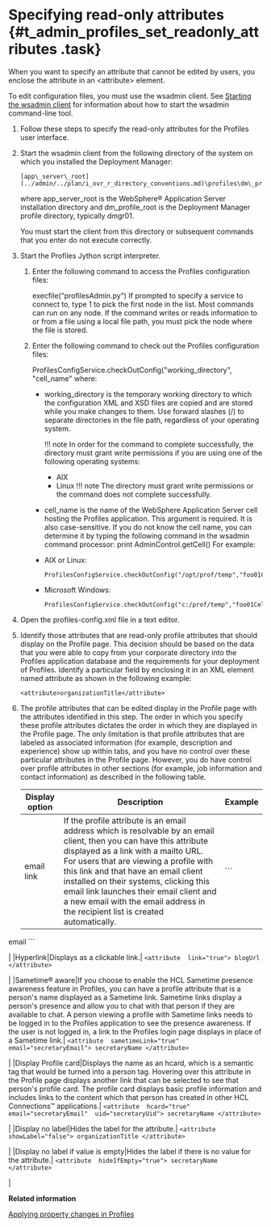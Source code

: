 # Specifying read-only attributes {#t_admin_profiles_set_readonly_attributes .task}

When you want to specify an attribute that cannot be edited by users, you enclose the attribute in an <attribute\> element.

To edit configuration files, you must use the wsadmin client. See [Starting the wsadmin client](../admin/t_admin_wsadmin_starting.md) for information about how to start the wsadmin command-line tool.

1.  Follow these steps to specify the read-only attributes for the Profiles user interface.
2.  Start the wsadmin client from the following directory of the system on which you installed the Deployment Manager:

    ```
    [app\_server\_root](../admin/../plan/i_ovr_r_directory_conventions.md)\profiles\dm\_profile\_root\bin
    ```

    where app\_server\_root is the WebSphere® Application Server installation directory and dm\_profile\_root is the Deployment Manager profile directory, typically dmgr01.

    You must start the client from this directory or subsequent commands that you enter do not execute correctly.

3.  Start the Profiles Jython script interpreter.

    1.  Enter the following command to access the Profiles configuration files:

        execfile\("profilesAdmin.py"\) If prompted to specify a service to connect to, type 1 to pick the first node in the list. Most commands can run on any node. If the command writes or reads information to or from a file using a local file path, you must pick the node where the file is stored.

    2.  Enter the following command to check out the Profiles configuration files:

        ProfilesConfigService.checkOutConfig\("working\_directory", "cell\_name" where:

        -   working\_directory is the temporary working directory to which the configuration XML and XSD files are copied and are stored while you make changes to them. Use forward slashes \(/\) to separate directories in the file path, regardless of your operating system.

            !!! note
    In order for the command to complete successfully, the directory must grant write permissions if you are using one of the following operating systems:

            -   AIX
            -   Linux
            !!! note
    The directory must grant write permissions or the command does not complete successfully.

        -   cell\_name is the name of the WebSphere Application Server cell hosting the Profiles application. This argument is required. It is also case-sensitive. If you do not know the cell name, you can determine it by typing the following command in the wsadmin command processor: print AdminControl.getCell\(\)
        For example:

        -   AIX or Linux:

            ```
            ProfilesConfigService.checkOutConfig("/opt/prof/temp","foo01Cell01")
            ```

        -   Microsoft Windows:

            ```
            ProfilesConfigService.checkOutConfig("c:/prof/temp","foo01Cell01")
            ```

4.  Open the profiles-config.xml file in a text editor.

5.  Identify those attributes that are read-only profile attributes that should display on the Profile page. This decision should be based on the data that you were able to copy from your corporate directory into the Profiles application database and the requirements for your deployment of Profiles. Identify a particular field by enclosing it in an XML element named attribute as shown in the following example:

    ```
    <attribute>organizationTitle</attribute>
    
    ```

6.  The profile attributes that can be edited display in the Profile page with the attributes identified in this step. The order in which you specify these profile attributes dictates the order in which they are displayed in the Profile page. The only limitation is that profile attributes that are labeled as associated information \(for example, description and experience\) show up within tabs, and you have no control over these particular attributes in the Profile page. However, you do have control over profile attributes in other sections \(for example, job information and contact information\) as described in the following table.

    |Display option|Description|Example|
    |--------------|-----------|-------|
    |email link|If the profile attribute is an email address which is resolvable by an email client, then you can have this attribute displayed as a link with a mailto URL. For users that are viewing a profile with this link and that have an email client installed on their systems, clicking this email link launches their email client and a new email with the email address in the recipient list is created automatically.|    ```
<attribute 
 email="true">email
</attribute> 
    ```

|
    |Hyperlink|Displays as a clickable link.|    ```
<attribute 
 link="true">
 blogUrl
</attribute>
    ```

|
    |Sametime® aware|If you choose to enable the HCL Sametime presence awareness feature in Profiles, you can have a profile attribute that is a person's name displayed as a Sametime link. Sametime links display a person's presence and allow you to chat with that person if they are available to chat. A person viewing a profile with Sametime links needs to be logged in to the Profiles application to see the presence awareness. If the user is not logged in, a link to the Profiles login page displays in place of a Sametime link.|    ```
<attribute 
 sametimeLink="true" 
 email="secretaryEmail">
 secretaryName
</attribute> 
    ```

|
    |Display Profile card|Displays the name as an hcard, which is a semantic tag that would be turned into a person tag. Hovering over this attribute in the Profile page displays another link that can be selected to see that person's profile card. The profile card displays basic profile information and includes links to the content which that person has created in other HCL Connections™ applications.|    ```
<attribute 
 hcard="true" 
 email="secretaryEmail" 
 uid="secretaryUid">
 secretaryName
</attribute>
    ```

|
    |Display no label|Hides the label for the attribute.|    ```
<attribute 
 showLabel="false">
 organizationTitle
</attribute> 
    ```

|
    |Display no label if value is empty|Hides the label if there is no value for the attribute.|    ```
<attribute 
 hideIfEmpty="true">
 secretaryName
</attribute> 
    ```

|


**Related information**  


[Applying property changes in Profiles](../admin/t_admin_profiles_save_changes.md)


